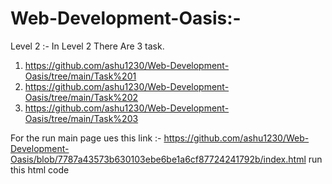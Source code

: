 # Web-Development-Oasis:-

Level 2 :- In Level 2 There Are 3 task.

  1. https://github.com/ashu1230/Web-Development-Oasis/tree/main/Task%201
  2. https://github.com/ashu1230/Web-Development-Oasis/tree/main/Task%202
  3. https://github.com/ashu1230/Web-Development-Oasis/tree/main/Task%203


For the run main page ues this link :- https://github.com/ashu1230/Web-Development-Oasis/blob/7787a43573b630103ebe6be1a6cf87724241792b/index.html
        run this html code
